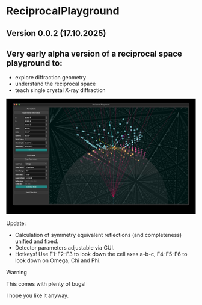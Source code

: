 # ReciprocalPlayground
## Version 0.0.2 (17.10.2025)

## Very early alpha version of a reciprocal space playground to:
 - explore diffraction geometry
 - understand the reciprocal space
 - teach single crystal X-ray diffraction

![Example image](https://github.com/LennardKrause/ReciprocalPlayground/blob/main/example.jpg)

Update:
 - Calculation of symmetry equivalent reflections (and completeness) unified and fixed.
 - Detector parameters adjustable via GUI.
 - Hotkeys! Use F1-F2-F3 to look down the cell axes a-b-c, F4-F5-F6 to look down on Omega, Chi and Phi.

>[!WARNING]
>This comes with plenty of bugs!

I hope you like it anyway.
